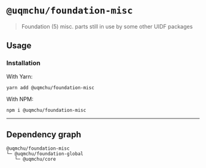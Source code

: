 # `@uqmchu/foundation-misc`

> Foundation (5) misc. parts still in use by some other UIDF packages

## Usage

### Installation

With Yarn:
```shell
yarn add @uqmchu/foundation-misc
```

With NPM:
```shell
npm i @uqmchu/foundation-misc
```

---

## Dependency graph

```shell
@uqmchu/foundation-misc
└─ @uqmchu/foundation-global
   └─ @uqmchu/core
```
